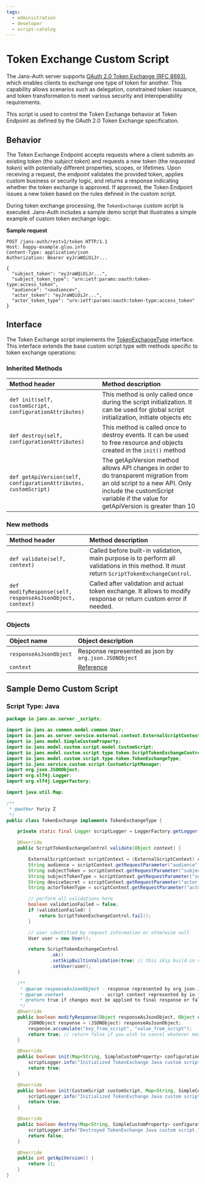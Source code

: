 ```yaml
---
tags:
  - administration
  - developer
  - script-catalog
---
```


# Token Exchange Custom Script

The Jans-Auth server supports [OAuth 2.0 Token Exchange (RFC 8693)](https://tools.ietf.org/html/rfc8693), 
which enables clients to exchange one type of token for another. 
This capability allows scenarios such as delegation, constrained token issuance, and token transformation
to meet various security and interoperability requirements.

This script is used to control the Token Exchange behavior at Token Endpoint as defined by the OAuth 2.0 Token Exchange specification.

## Behavior

The Token Exchange Endpoint accepts requests where a client submits an existing token (the _subject token_) and 
requests a new token (the _requested token_) with potentially different properties, scopes, or lifetimes. 
Upon receiving a request, the endpoint validates the provided token, applies custom business or security logic, 
and returns a response indicating whether the token exchange is approved. 
If approved, the Token Endpoint issues a new token based on the rules defined in the custom script.

During token exchange processing, the `TokenExchange` custom script is executed. Jans-Auth includes a sample demo script that illustrates a simple example of custom token exchange logic.

**Sample request**
```http
POST /jans-auth/restv1/token HTTP/1.1
Host: happy-example.gluu.info
Content-Type: application/json
Authorization: Bearer eyJraWQiOiJr...

{
  "subject_token": "eyJraWQiOiJr...",
  "subject_token_type": "urn:ietf:params:oauth:token-type:access_token",
  "audience": "<audience>",
  "actor_token": "eyJraWQiOiJr...",
  "actor_token_type": "urn:ietf:params:oauth:token-type:access_token"
}
```

## Interface

The Token Exchange script implements the [TokenExchangeType](https://github.com/JanssenProject/jans/blob/main/jans-core/script/src/main/java/io/jans/model/custom/script/type/token/TokenExchangeType.java) 
interface. This interface extends the base custom script type with methods specific to token exchange operations:

### Inherited Methods
| Method header | Method description |
|:-----|:------|
| `def init(self, customScript, configurationAttributes)` | This method is only called once during the script initialization. It can be used for global script initialization, initiate objects etc |
| `def destroy(self, configurationAttributes)` | This method is called once to destroy events. It can be used to free resource and objects created in the `init()` method |
| `def getApiVersion(self, configurationAttributes, customScript)` | The getApiVersion method allows API changes in order to do transparent migration from an old script to a new API. Only include the customScript variable if the value for getApiVersion is greater than 10 |

### New methods
| Method header | Method description |
|:-----|:------|
|`def validate(self, context)`| Called before built-in validation, main purpose is to perform all validations in this method. It must return `ScriptTokenExchangeControl`. |
|`def modifyResponse(self, responseAsJsonObject, context)`| Called after validation and actual token exchange. It allows to modify response or return custom error if needed. |


### Objects
| Object name | Object description |
|:-----|:------|
|`responseAsJsonObject`| Response represented as json by `org.json.JSONObject` |
|`context`| [Reference](https://github.com/JanssenProject/jans/blob/main/jans-auth-server/server/src/main/java/io/jans/as/server/service/external/context/ExternalScriptContext.java) |


## Sample Demo Custom Script

### Script Type: Java

```java
package io.jans.as.server._scripts;

import io.jans.as.common.model.common.User;
import io.jans.as.server.service.external.context.ExternalScriptContext;
import io.jans.model.SimpleCustomProperty;
import io.jans.model.custom.script.model.CustomScript;
import io.jans.model.custom.script.type.token.ScriptTokenExchangeControl;
import io.jans.model.custom.script.type.token.TokenExchangeType;
import io.jans.service.custom.script.CustomScriptManager;
import org.json.JSONObject;
import org.slf4j.Logger;
import org.slf4j.LoggerFactory;

import java.util.Map;

/**
 * @author Yuriy Z
 */
public class TokenExchange implements TokenExchangeType {

    private static final Logger scriptLogger = LoggerFactory.getLogger(CustomScriptManager.class);

    @Override
    public ScriptTokenExchangeControl validate(Object context) {

        ExternalScriptContext scriptContext = (ExternalScriptContext) context;
        String audience = scriptContext.getRequestParameter("audience");
        String subjectToken = scriptContext.getRequestParameter("subject_token");
        String subjectTokenType = scriptContext.getRequestParameter("subject_token_type");
        String deviceSecret = scriptContext.getRequestParameter("actor_token");
        String actorTokenType = scriptContext.getRequestParameter("actor_token_type");

        // perform all validations here
        boolean validationFailed = false;
        if (validationFailed) {
            return ScriptTokenExchangeControl.fail();
        }

        // user identified by request information or otherwise null
        User user = new User();

        return ScriptTokenExchangeControl
                .ok()
                .setSkipBuiltinValidation(true) // this skip build-in validations of all parameters that come
                .setUser(user);
    }

    /**
     * @param responseAsJsonObject - response represented by org.json.JSONObject
     * @param context              - script context represented by io.jans.as.server.service.external.context.ExternalScriptContext
     * @return true if changes must be applied to final response or false if whatever made in this method has to be cancelled
     */
    @Override
    public boolean modifyResponse(Object responseAsJsonObject, Object context) {
        JSONObject response = (JSONObject) responseAsJsonObject;
        response.accumulate("key_from_script", "value_from_script");
        return true; // return false if you wish to cancel whatever modification was made before
    }

    @Override
    public boolean init(Map<String, SimpleCustomProperty> configurationAttributes) {
        scriptLogger.info("Initialized TokenExchange Java custom script.");
        return true;
    }

    @Override
    public boolean init(CustomScript customScript, Map<String, SimpleCustomProperty> configurationAttributes) {
        scriptLogger.info("Initialized TokenExchange Java custom script.");
        return true;
    }

    @Override
    public boolean destroy(Map<String, SimpleCustomProperty> configurationAttributes) {
        scriptLogger.info("Destroyed TokenExchange Java custom script.");
        return false;
    }

    @Override
    public int getApiVersion() {
        return 11;
    }
}

```